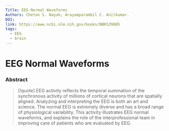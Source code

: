```yaml
---
Title: EEG Normal Waveforms
Authors: Chetan S. Nayak; Arayamparambil C. Anilkumar.
DOI: 
link: https://www.ncbi.nlm.nih.gov/books/NBK539805
tags:
  - EEG
  - brain
---
```


# EEG Normal Waveforms

### Abstract
>[!quote] EEG activity reflects the temporal summation of the synchronous activity of millions of cortical neurons that are spatially aligned. Analyzing and interpreting the EEG is both an art and science. The normal EEG is extremely diverse and has a broad range of physiological variability. This activity illustrates EEG normal waveforms, and explains the role of the interprofessional team in improving care of patients who are evaluated by EEG. 

